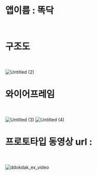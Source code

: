 # 앱이름 : 똑닥 <br><br>
# 구조도 <br><br>
![Untitled (2)](https://github.com/user-attachments/assets/6eb9f033-6caf-4b5d-a48b-19e364716bc9)

# 와이어프레임 <br><br>
![Untitled (3)](https://github.com/user-attachments/assets/edfe04dd-6743-477f-9b6c-f66638eebd82)
![Untitled (4)](https://github.com/user-attachments/assets/3026b18d-78fe-418a-acb1-7c13b163fcf9)


# 프로토타입 동영상 url : <br><br> 
![ddokdak_ex_video](https://github.com/user-attachments/assets/778c4618-fbcc-43ed-af99-1c54d8fa286e)

<br><br>
